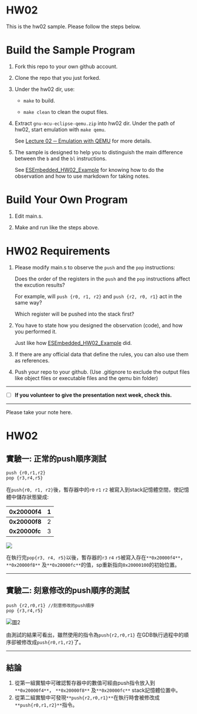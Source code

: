 HW02
===
This is the hw02 sample. Please follow the steps below.

# Build the Sample Program

1. Fork this repo to your own github account.

2. Clone the repo that you just forked.

3. Under the hw02 dir, use:

	* `make` to build.

	* `make clean` to clean the ouput files.

4. Extract `gnu-mcu-eclipse-qemu.zip` into hw02 dir. Under the path of hw02, start emulation with `make qemu`.

	See [Lecture 02 ─ Emulation with QEMU] for more details.

5. The sample is designed to help you to distinguish the main difference between the `b` and the `bl` instructions.  

	See [ESEmbedded_HW02_Example] for knowing how to do the observation and how to use markdown for taking notes.

# Build Your Own Program

1. Edit main.s.

2. Make and run like the steps above.

# HW02 Requirements

1. Please modify main.s to observe the `push` and the `pop` instructions:  

	Does the order of the registers in the `push` and the `pop` instructions affect the excution results?  

	For example, will `push {r0, r1, r2}` and `push {r2, r0, r1}` act in the same way?  

	Which register will be pushed into the stack first?

2. You have to state how you designed the observation (code), and how you performed it.  

	Just like how [ESEmbedded_HW02_Example] did.

3. If there are any official data that define the rules, you can also use them as references.

4. Push your repo to your github. (Use .gitignore to exclude the output files like object files or executable files and the qemu bin folder)

[Lecture 02 ─ Emulation with QEMU]: http://www.nc.es.ncku.edu.tw/course/embedded/02/#Emulation-with-QEMU
[ESEmbedded_HW02_Example]: https://github.com/vwxyzjimmy/ESEmbedded_HW02_Example

--------------------

- [ ] **If you volunteer to give the presentation next week, check this.**

--------------------

Please take your note here.


# HW02




## **實驗一: 正常的push順序測試**
    push {r0,r1,r2}
    pop {r3,r4,r5}


在`push{r0, r1, r2}`後，暫存器中的`r0`  `r1`  `r2` 被寫入到stack記憶體空間，使記憶體中儲存狀態變成:

| **0x20000f4** | 1 |
| ------------- | - |
| **0x20000f8** | 2 |
| **0x20000fc** | 3 |



![](https://d2mxuefqeaa7sj.cloudfront.net/s_E60AD7C5995E29DFB1662A7B790E49D3D817ABA778B8CB253DD948D89282A05B_1552399219926_image.png)


在執行完`pop{r3, r4, r5}`以後，暫存器的`r3`  `r4`  `r5`被寫入存在`**0x20000f4**`， `**0x20000f8**` 及`**0x20000fc**`的值，sp重新指向`0x20000100`的初始位置。



----------
## **實驗二: 刻意修改的push順序的測試**
    push {r2,r0,r1} //刻意修改的push順序
    pop {r3,r4,r5}
![圖2](https://d2mxuefqeaa7sj.cloudfront.net/s_E60AD7C5995E29DFB1662A7B790E49D3D817ABA778B8CB253DD948D89282A05B_1552400635527_image.png)


由測試的結果可看出，雖然使用的指令為`push{r2,r0,r1}` 在GDB執行過程中的順序卻被修改成`push{r0,r1,r2}`了。


----------
## 結論
1. 從第一組實驗中可確認暫存器中的數值可經由push指令放入到`**0x20000f4**`， `**0x20000f8**` 及`**0x20000fc**` stack記憶體位置中。
2. 從第二組實驗中可發現`**push{r2,r0,r1}**`在執行時會被修改成`**push{r0,r1,r2}**`指令。


